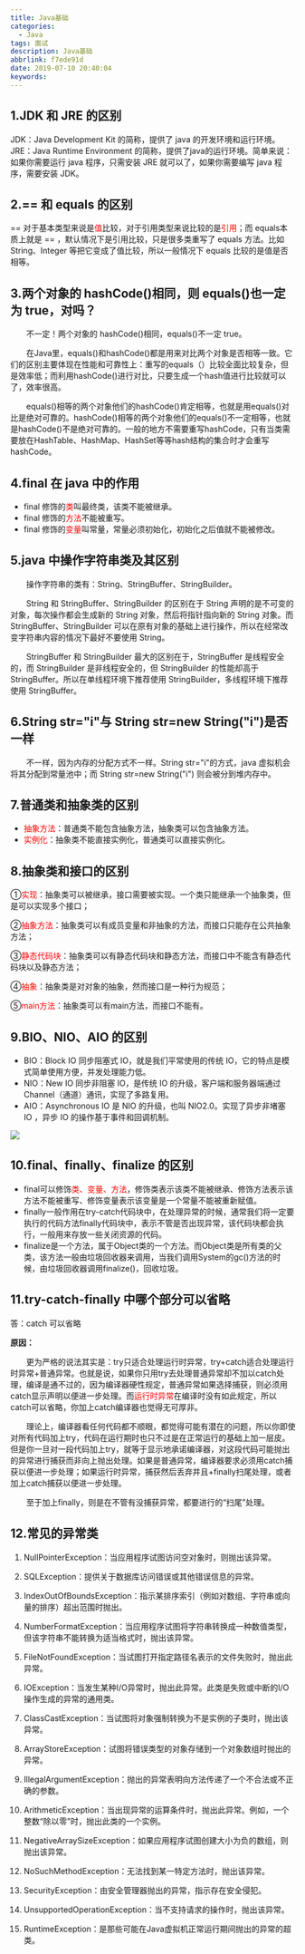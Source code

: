 ```yaml
---
title: Java基础
categories:
  - Java
tags: 面试
description: Java基础
abbrlink: f7ede91d
date: 2019-07-10 20:40:04
keywords:
---
```


## 1.JDK 和 JRE 的区别

JDK：Java Development Kit 的简称，提供了 java 的开发环境和运行环境。JRE：Java Runtime Environment 的简称，提供了java的运行环境。简单来说：如果你需要运行 java 程序，只需安装 JRE 就可以了，如果你需要编写 java 程序，需要安装 JDK。

## 2.== 和 equals 的区别

== 对于基本类型来说是<font color="red">值</font>比较，对于引用类型来说比较的是<font color="red">引用</font>；而 equals本质上就是 == ，默认情况下是引用比较，只是很多类重写了 equals 方法。比如 String、Integer 等把它变成了值比较，所以一般情况下 equals 比较的是值是否相等。

## 3.两个对象的 hashCode()相同，则 equals()也一定为 true，对吗？

　　不一定！两个对象的 hashCode()相同，equals()不一定 true。

　　在Java里，equals()和hashCode()都是用来对比两个对象是否相等一致。它们的区别主要体现在性能和可靠性上：重写的equals（）比较全面比较复杂，但是效率低；而利用hashCode()进行对比，只要生成一个hash值进行比较就可以了，效率很高。

　　equals()相等的两个对象他们的hashCode()肯定相等，也就是用equals()对比是绝对可靠的。hashCode()相等的两个对象他们的equals()不一定相等，也就是hashCode()不是绝对可靠的。一般的地方不需要重写hashCode，只有当类需要放在HashTable、HashMap、HashSet等等hash结构的集合时才会重写hashCode。

## 4.final 在 java 中的作用

- final 修饰的<font color="red">类</font>叫最终类，该类不能被继承。
- final 修饰的<font color="red">方法</font>不能被重写。
- final 修饰的<font color="red">变量</font>叫常量，常量必须初始化，初始化之后值就不能被修改。

## 5.java 中操作字符串类及其区别

　　操作字符串的类有：String、StringBuffer、StringBuilder。

　　String 和 StringBuffer、StringBuilder 的区别在于 String 声明的是不可变的对象，每次操作都会生成新的 String 对象，然后将指针指向新的 String 对象。而 StringBuffer、StringBuilder 可以在原有对象的基础上进行操作，所以在经常改变字符串内容的情况下最好不要使用 String。

　　StringBuffer 和 StringBuilder 最大的区别在于，StringBuffer 是线程安全的，而 StringBuilder 是非线程安全的，但 StringBuilder 的性能却高于 StringBuffer。所以在单线程环境下推荐使用 StringBuilder，多线程环境下推荐使用 StringBuffer。

## 6.String str="i"与 String str=new String("i")是否一样

　　不一样，因为内存的分配方式不一样。String str="i"的方式，java 虚拟机会将其分配到常量池中；而 String str=new String("i") 则会被分到堆内存中。

## 7.普通类和抽象类的区别

- <font color="red">抽象方法</font>：普通类不能包含抽象方法，抽象类可以包含抽象方法。
- <font color="red">实例化</font>：抽象类不能直接实例化，普通类可以直接实例化。

## 8.抽象类和接口的区别

①<font color="red">实现</font>：抽象类可以被继承，接口需要被实现。一个类只能继承一个抽象类，但是可以实现多个接口；

②<font color="red">抽象方法</font>：抽象类可以有成员变量和非抽象的方法，而接口只能存在公共抽象方法；

③<font color="red">静态代码块</font>：抽象类可以有静态代码块和静态方法，而接口中不能含有静态代码块以及静态方法；

④<font color="red">抽象</font>：抽象类是对对象的抽象，然而接口是一种行为规范；

⑤<font color="red">main方法</font>：抽象类可以有main方法，而接口不能有。

## 9.BIO、NIO、AIO 的区别

- BIO：Block IO 同步阻塞式 IO，就是我们平常使用的传统 IO，它的特点是模式简单使用方便，并发处理能力低。
- NIO：New IO 同步非阻塞 IO，是传统 IO 的升级，客户端和服务器端通过 Channel（通道）通讯，实现了多路复用。
- AIO：Asynchronous IO 是 NIO 的升级，也叫 NIO2.0。实现了异步非堵塞 IO ，异步 IO 的操作基于事件和回调机制。

![](http://ww1.sinaimg.cn/large/75a4a8eegy1g4vs7qhlihj21400u0gp9.jpg)

## 10.final、finally、finalize 的区别

- final可以修饰<font color="red">类、变量、方法</font>，修饰类表示该类不能被继承、修饰方法表示该方法不能被重写、修饰变量表示该变量是一个常量不能被重新赋值。
- finally一般作用在try-catch代码块中，在处理异常的时候，通常我们将一定要执行的代码方法finally代码块中，表示不管是否出现异常，该代码块都会执行，一般用来存放一些关闭资源的代码。
- finalize是一个方法，属于Object类的一个方法。而Object类是所有类的父类，该方法一般由垃圾回收器来调用，当我们调用System的gc()方法的时候，由垃圾回收器调用finalize()，回收垃圾。 

## 11.try-catch-finally 中哪个部分可以省略

答：catch 可以省略


**原因：**


　　更为严格的说法其实是：try只适合处理运行时异常，try+catch适合处理运行时异常+普通异常。也就是说，如果你只用try去处理普通异常却不加以catch处理，编译是通不过的，因为编译器硬性规定，普通异常如果选择捕获，则必须用catch显示声明以便进一步处理。而<font color="red">运行时异常</font>在编译时没有如此规定，所以catch可以省略，你加上catch编译器也觉得无可厚非。


　　理论上，编译器看任何代码都不顺眼，都觉得可能有潜在的问题，所以你即使对所有代码加上try，代码在运行期时也只不过是在正常运行的基础上加一层皮。但是你一旦对一段代码加上try，就等于显示地承诺编译器，对这段代码可能抛出的异常进行捕获而非向上抛出处理。如果是普通异常，编译器要求必须用catch捕获以便进一步处理；如果运行时异常，捕获然后丢弃并且+finally扫尾处理，或者加上catch捕获以便进一步处理。

　　至于加上finally，则是在不管有没捕获异常，都要进行的“扫尾”处理。

## 12.常见的异常类

1. NullPointerException：当应用程序试图访问空对象时，则抛出该异常。

2. SQLException：提供关于数据库访问错误或其他错误信息的异常。

3. IndexOutOfBoundsException：指示某排序索引（例如对数组、字符串或向量的排序）超出范围时抛出。 

4. NumberFormatException：当应用程序试图将字符串转换成一种数值类型，但该字符串不能转换为适当格式时，抛出该异常。

5. FileNotFoundException：当试图打开指定路径名表示的文件失败时，抛出此异常。

6. IOException：当发生某种I/O异常时，抛出此异常。此类是失败或中断的I/O操作生成的异常的通用类。

7. ClassCastException：当试图将对象强制转换为不是实例的子类时，抛出该异常。

8. ArrayStoreException：试图将错误类型的对象存储到一个对象数组时抛出的异常。

9. IllegalArgumentException：抛出的异常表明向方法传递了一个不合法或不正确的参数。

10. ArithmeticException：当出现异常的运算条件时，抛出此异常。例如，一个整数“除以零”时，抛出此类的一个实例。 

11. NegativeArraySizeException：如果应用程序试图创建大小为负的数组，则抛出该异常。

12. NoSuchMethodException：无法找到某一特定方法时，抛出该异常。

13. SecurityException：由安全管理器抛出的异常，指示存在安全侵犯。

14. UnsupportedOperationException：当不支持请求的操作时，抛出该异常。

15. RuntimeException：是那些可能在Java虚拟机正常运行期间抛出的异常的超类。

